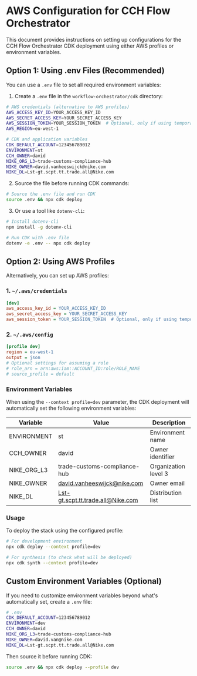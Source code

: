 # AWS Configuration for CCH Flow Orchestrator

This document provides instructions on setting up configurations for the CCH Flow Orchestrator CDK deployment using either AWS profiles or environment variables.

## Option 1: Using .env Files (Recommended)

You can use a `.env` file to set all required environment variables:

1. Create a `.env` file in the `workflow-orchestrator/cdk` directory:

```bash
# AWS credentials (alternative to AWS profiles)
AWS_ACCESS_KEY_ID=YOUR_ACCESS_KEY_ID
AWS_SECRET_ACCESS_KEY=YOUR_SECRET_ACCESS_KEY
AWS_SESSION_TOKEN=YOUR_SESSION_TOKEN  # Optional, only if using temporary credentials
AWS_REGION=eu-west-1

# CDK and application variables
CDK_DEFAULT_ACCOUNT=123456789012
ENVIRONMENT=st
CCH_OWNER=david
NIKE_ORG_L3=trade-customs-compliance-hub
NIKE_OWNER=david.vanheeswijck@nike.com
NIKE_DL=Lst-gt.scpt.tt.trade.all@Nike.com
```

2. Source the file before running CDK commands:

```bash
# Source the .env file and run CDK
source .env && npx cdk deploy
```

3. Or use a tool like `dotenv-cli`:

```bash
# Install dotenv-cli
npm install -g dotenv-cli

# Run CDK with .env file
dotenv -e .env -- npx cdk deploy
```

## Option 2: Using AWS Profiles

Alternatively, you can set up AWS profiles:

### 1. `~/.aws/credentials`

```ini
[dev]
aws_access_key_id = YOUR_ACCESS_KEY_ID
aws_secret_access_key = YOUR_SECRET_ACCESS_KEY
aws_session_token = YOUR_SESSION_TOKEN  # Optional, only if using temporary credentials
```

### 2. `~/.aws/config`

```ini
[profile dev]
region = eu-west-1
output = json
# Optional settings for assuming a role
# role_arn = arn:aws:iam::ACCOUNT_ID:role/ROLE_NAME
# source_profile = default
```

### Environment Variables

When using the `--context profile=dev` parameter, the CDK deployment will automatically set the following environment variables:

| Variable | Value | Description |
|----------|-------|-------------|
| ENVIRONMENT | st | Environment name |
| CCH_OWNER | david | Owner identifier |
| NIKE_ORG_L3 | trade-customs-compliance-hub | Organization level 3 |
| NIKE_OWNER | david.vanheeswijck@nike.com | Owner email |
| NIKE_DL | Lst-gt.scpt.tt.trade.all@Nike.com | Distribution list |

### Usage

To deploy the stack using the configured profile:

```bash
# For development environment
npx cdk deploy --context profile=dev

# For synthesis (to check what will be deployed)
npx cdk synth --context profile=dev
```

## Custom Environment Variables (Optional)

If you need to customize environment variables beyond what's automatically set, create a `.env` file:

```bash
# .env
CDK_DEFAULT_ACCOUNT=123456789012
ENVIRONMENT=dev
CCH_OWNER=david
NIKE_ORG_L3=trade-customs-compliance-hub
NIKE_OWNER=david.van@nike.com
NIKE_DL=Lst-gt.scpt.tt.trade.all@Nike.com
```

Then source it before running CDK:

```bash
source .env && npx cdk deploy --profile dev
```
